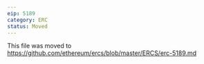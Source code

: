 ```yaml
---
eip: 5189
category: ERC
status: Moved
---
```


This file was moved to https://github.com/ethereum/ercs/blob/master/ERCS/erc-5189.md
